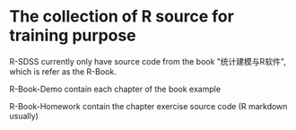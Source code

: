 # The collection of R source for training purpose

R-SDSS currently only have source code from the book "统计建模与R软件", which is refer as the R-Book.

R-Book-Demo contain each chapter of the book example

R-Book-Homework contain the chapter exercise source code (R markdown usually)

